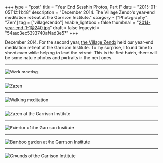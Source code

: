+++
type = "post"
title = "Year End Sesshin Photos, Part I"
date = "2015-01-05T12:11:48"
description = "December 2014. The Village Zendo's year-end meditation retreat at the Garrison Institute."
category = ["Photography", "Zen"]
tag = ["villagezendo"]
enable_lightbox = false
thumbnail = "2014-year-end-1-1@240.jpg"
draft = false
legacyid = "54aac3ec5393740af4ad3e57"
+++

<p>December 2014. For the second year, <a href="http://villagezendo.org/">the Village Zendo</a> held our year-end meditation retreat at the Garrison Institute. To my surprise, I found time to shoot even while helping to lead the retreat. This is the first batch, there will be some nature photos and portraits in the next ones.</p>
<hr />
<p><img style="display:block; margin-left:auto; margin-right:auto;" src="2014-year-end-1-1.jpg" alt="Work meeting" title="Work meeting" /></p>
<hr />
<p><img style="display:block; margin-left:auto; margin-right:auto;" src="2014-year-end-1-3.jpg" alt="Zazen" title="Zazen" /></p>
<hr />
<p><img style="display:block; margin-left:auto; margin-right:auto;" src="2014-year-end-1-5.jpg" alt="Walking meditation" title="Walking meditation" /></p>
<hr />
<p><img style="display:block; margin-left:auto; margin-right:auto;" src="2014-year-end-1-6.jpg" alt="Zazen at the Garrison Institute" title="Zazen at the Garrison Institute" /></p>
<hr />
<p><img style="display:block; margin-left:auto; margin-right:auto;" src="2014-year-end-1-7.jpg" alt="Exterior of the Garrison Institute" title="Exterior of the Garrison Institute" /></p>
<hr />
<p><img style="display:block; margin-left:auto; margin-right:auto;" src="2014-year-end-1-8.jpg" alt="Bamboo garden at the Garrison Institute" title="Bamboo garden at the Garrison Institute" /></p>
<hr />
<p><img style="display:block; margin-left:auto; margin-right:auto;" src="2014-year-end-1-9.jpg" alt="Grounds of the Garrison Institute" title="Grounds of the Garrison Institute" /></p>

